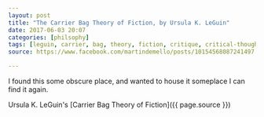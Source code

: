 ```yaml
---
layout: post
title: "The Carrier Bag Theory of Fiction, by Ursula K. LeGuin"
date: 2017-06-03 20:07
categories: [philsophy]
tags: [leguin, carrier, bag, theory, fiction, critique, critical-thought, essay]
source: https://www.facebook.com/martindemello/posts/10154568087241497

---
```


I found this some obscure place, and wanted to house it someplace I
can find it again.


Ursula K. LeGuin's [Carrier Bag Theory of Fiction]({{ page.source }})
